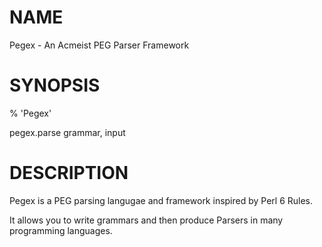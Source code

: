 # NAME

Pegex - An Acmeist PEG Parser Framework

# SYNOPSIS

  % 'Pegex'

  pegex.parse grammar, input

# DESCRIPTION

Pegex is a PEG parsing langugae and framework inspired by Perl 6 Rules.

It allows you to write grammars and then produce Parsers in many programming
languages.

